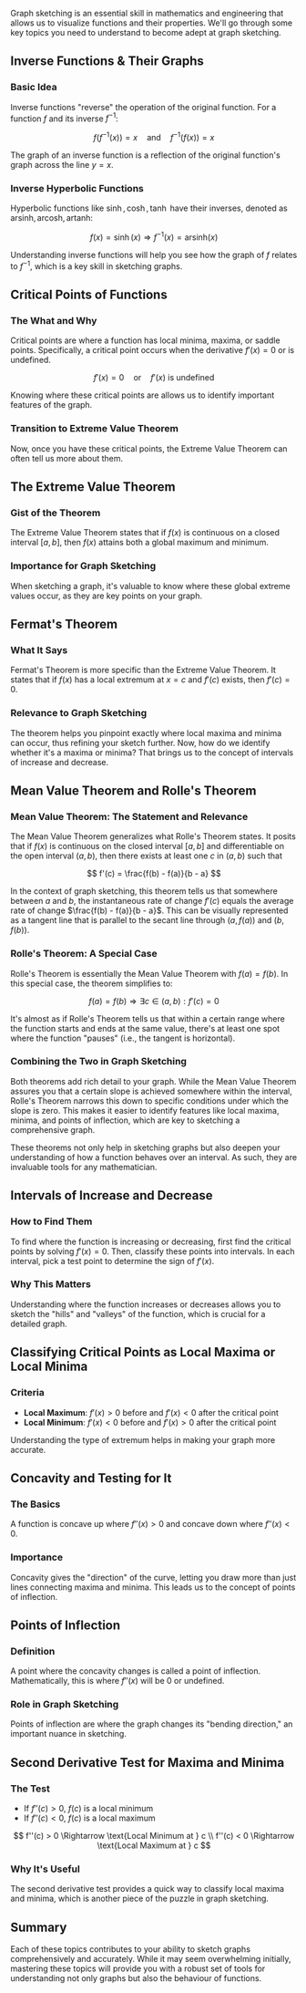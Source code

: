 Graph sketching is an essential skill in mathematics and engineering that allows us to visualize functions and their properties. We'll go through some key topics you need to understand to become adept at graph sketching.

## Inverse Functions & Their Graphs

### Basic Idea
Inverse functions "reverse" the operation of the original function. For a function $f$ and its inverse $f^{-1}$:

$$
f(f^{-1}(x)) = x \quad \text{and} \quad f^{-1}(f(x)) = x
$$

The graph of an inverse function is a reflection of the original function's graph across the line $y = x$.

### Inverse Hyperbolic Functions
Hyperbolic functions like $\sinh, \cosh, \tanh$ have their inverses, denoted as $\text{arsinh}, \text{arcosh}, \text{artanh}$:

$$
f(x) = \sinh(x) \Rightarrow f^{-1}(x) = \text{arsinh}(x)
$$

Understanding inverse functions will help you see how the graph of $f$ relates to $f^{-1}$, which is a key skill in sketching graphs.

## Critical Points of Functions

### The What and Why
Critical points are where a function has local minima, maxima, or saddle points. Specifically, a critical point occurs when the derivative $f'(x) = 0$ or is undefined.

$$
f'(x) = 0 \quad \text{or} \quad f'(x) \text{ is undefined}
$$

Knowing where these critical points are allows us to identify important features of the graph.

### Transition to Extreme Value Theorem
Now, once you have these critical points, the Extreme Value Theorem can often tell us more about them.

## The Extreme Value Theorem

### Gist of the Theorem
The Extreme Value Theorem states that if $f(x)$ is continuous on a closed interval $[a,b]$, then $f(x)$ attains both a global maximum and minimum. 

### Importance for Graph Sketching
When sketching a graph, it's valuable to know where these global extreme values occur, as they are key points on your graph. 

## Fermat's Theorem

### What It Says
Fermat's Theorem is more specific than the Extreme Value Theorem. It states that if $f(x)$ has a local extremum at $x = c$ and $f'(c)$ exists, then $f'(c) = 0$.

### Relevance to Graph Sketching
The theorem helps you pinpoint exactly where local maxima and minima can occur, thus refining your sketch further. Now, how do we identify whether it's a maxima or minima? That brings us to the concept of intervals of increase and decrease.

## Mean Value Theorem and Rolle's Theorem

### Mean Value Theorem: The Statement and Relevance

The Mean Value Theorem generalizes what Rolle's Theorem states. It posits that if $f(x)$ is continuous on the closed interval $[a, b]$ and differentiable on the open interval $(a, b)$, then there exists at least one $c$ in $(a, b)$ such that

$$
f'(c) = \frac{f(b) - f(a)}{b - a}
$$

In the context of graph sketching, this theorem tells us that somewhere between $a$ and $b$, the instantaneous rate of change $f'(c)$ equals the average rate of change $\frac{f(b) - f(a)}{b - a}$. This can be visually represented as a tangent line that is parallel to the secant line through $(a, f(a))$ and $(b, f(b))$.

### Rolle's Theorem: A Special Case

Rolle's Theorem is essentially the Mean Value Theorem with $f(a) = f(b)$. In this special case, the theorem simplifies to:

$$
f(a) = f(b) \Rightarrow \exists c \in (a, b) : f'(c) = 0
$$

It's almost as if Rolle's Theorem tells us that within a certain range where the function starts and ends at the same value, there's at least one spot where the function "pauses" (i.e., the tangent is horizontal).

### Combining the Two in Graph Sketching

Both theorems add rich detail to your graph. While the Mean Value Theorem assures you that a certain slope is achieved somewhere within the interval, Rolle's Theorem narrows this down to specific conditions under which the slope is zero. This makes it easier to identify features like local maxima, minima, and points of inflection, which are key to sketching a comprehensive graph.

These theorems not only help in sketching graphs but also deepen your understanding of how a function behaves over an interval. As such, they are invaluable tools for any mathematician.

## Intervals of Increase and Decrease

### How to Find Them
To find where the function is increasing or decreasing, first find the critical points by solving $f'(x) = 0$. Then, classify these points into intervals. In each interval, pick a test point to determine the sign of $f'(x)$.

### Why This Matters
Understanding where the function increases or decreases allows you to sketch the "hills" and "valleys" of the function, which is crucial for a detailed graph.

## Classifying Critical Points as Local Maxima or Local Minima

### Criteria
- **Local Maximum**: $f'(x) > 0$ before and $f'(x) < 0$ after the critical point
- **Local Minimum**: $f'(x) < 0$ before and $f'(x) > 0$ after the critical point

Understanding the type of extremum helps in making your graph more accurate.

## Concavity and Testing for It

### The Basics
A function is concave up where $f''(x) > 0$ and concave down where $f''(x) < 0$.

### Importance
Concavity gives the "direction" of the curve, letting you draw more than just lines connecting maxima and minima. This leads us to the concept of points of inflection.

## Points of Inflection

### Definition
A point where the concavity changes is called a point of inflection. Mathematically, this is where $f''(x)$ will be 0 or undefined.

### Role in Graph Sketching
Points of inflection are where the graph changes its "bending direction," an important nuance in sketching.

## Second Derivative Test for Maxima and Minima

### The Test
- If $f''(c) > 0$, $f(c)$ is a local minimum
- If $f''(c) < 0$, $f(c)$ is a local maximum

$$
f''(c) > 0 \Rightarrow \text{Local Minimum at } c \\
f''(c) < 0 \Rightarrow \text{Local Maximum at } c
$$

### Why It's Useful
The second derivative test provides a quick way to classify local maxima and minima, which is another piece of the puzzle in graph sketching.

## Summary

Each of these topics contributes to your ability to sketch graphs comprehensively and accurately. While it may seem overwhelming initially, mastering these topics will provide you with a robust set of tools for understanding not only graphs but also the behaviour of functions.